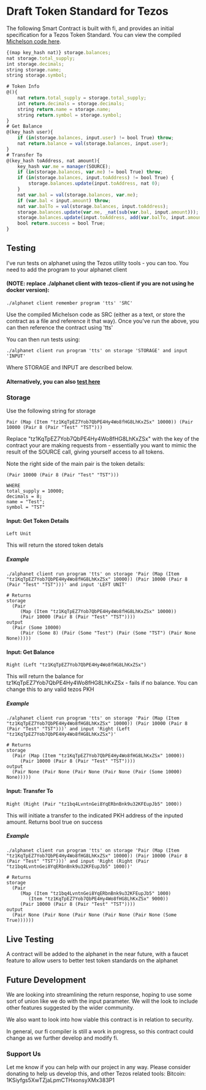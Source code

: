# Draft Token Standard for Tezos

The following Smart Contract is built with fi, and provides an initial specification for a Tezos Token Standard. You can view the compiled [Michelson code here](https://raw.githubusercontent.com/stephenandrews/fi/master/token_standard.tz).

```javascript
{(map key_hash nat)} storage.balances;
nat storage.total_supply;
int storage.decimals;
string storage.name;
string storage.symbol;

# Token Info
@(){
    nat return.total_supply = storage.total_supply;
    int return.decimals = storage.decimals;
    string return.name = storage.name;
    string return.symbol = storage.symbol;
}
# Get Balance
@(key_hash user){
    if (in(storage.balances, input.user) != bool True) throw;
    nat return.balance = val(storage.balances, input.user);
}
# Transfer To
@(key_hash toAddress, nat amount){
    key_hash var.me = manager(SOURCE);
    if (in(storage.balances, var.me) != bool True) throw;
    if (in(storage.balances, input.toAddress) != bool True) {
        storage.balances.update(input.toAddress, nat 0);
    }
    nat var.bal = val(storage.balances, var.me);
    if (var.bal < input.amount) throw;
    nat var.balTo = val(storage.balances, input.toAddress);
    storage.balances.update(var.me, _nat(sub(var.bal, input.amount)));
    storage.balances.update(input.toAddress, add(var.balTo, input.amount));
    bool return.success = bool True;
}
```

## Testing

I've run tests on alphanet using the Tezos utility tools - you can too. You need to add the program to your alphanet client 
#### (NOTE: replace ./alphanet client with tezos-client if you are not using he docker version): 
```
./alphanet client remember program 'tts' 'SRC'
```
Use the compiled Michelson code as SRC (either as a text, or store the contract as a file and reference it that way). Once you've run the above, you can then reference the contract using 'tts'

You can then run tests using:
```
./alphanet client run program 'tts' on storage 'STORAGE' and input 'INPUT'
```
Where STORAGE and INPUT are described below.

#### Alternatively, you can also [test here](https://try-michelson.com/)

### Storage
Use the following string for storage
```
Pair (Map (Item "tz1KqTpEZ7Yob7QbPE4Hy4Wo8fHG8LhKxZSx" 10000)) (Pair 10000 (Pair 8 (Pair "Test" "TST")))
```
Replace "tz1KqTpEZ7Yob7QbPE4Hy4Wo8fHG8LhKxZSx" with the key of the contract your are making requests from - essentially you want to mimic the result of the SOURCE call, giving yourself access to all tokens. 

Note the right side of the main pair is the token details:
```
(Pair 10000 (Pair 8 (Pair "Test" "TST")))

WHERE
total_supply = 10000;
decimals = 8;
name = "Test";
symbol = "TST"
```

#### Input: Get Token Details
```
Left Unit
```
This will return the stored token detals

##### Example
```
./alphanet client run program 'tts' on storage 'Pair (Map (Item "tz1KqTpEZ7Yob7QbPE4Hy4Wo8fHG8LhKxZSx" 10000)) (Pair 10000 (Pair 8 (Pair "Test" "TST")))' and input 'LEFT UNIT'

# Returns
storage
  (Pair
     (Map (Item "tz1KqTpEZ7Yob7QbPE4Hy4Wo8fHG8LhKxZSx" 10000))
     (Pair 10000 (Pair 8 (Pair "Test" "TST"))))
output
  (Pair (Some 10000)
     (Pair (Some 8) (Pair (Some "Test") (Pair (Some "TST") (Pair None None)))))
```

#### Input: Get Balance
```
Right (Left "tz1KqTpEZ7Yob7QbPE4Hy4Wo8fHG8LhKxZSx")
```
This will return the balance for tz1KqTpEZ7Yob7QbPE4Hy4Wo8fHG8LhKxZSx - fails if no balance. You can change this to any valid tezos PKH

##### Example
```
./alphanet client run program 'tts' on storage 'Pair (Map (Item "tz1KqTpEZ7Yob7QbPE4Hy4Wo8fHG8LhKxZSx" 10000)) (Pair 10000 (Pair 8 (Pair "Test" "TST")))' and input 'Right (Left "tz1KqTpEZ7Yob7QbPE4Hy4Wo8fHG8LhKxZSx")'

# Returns
storage
  (Pair (Map (Item "tz1KqTpEZ7Yob7QbPE4Hy4Wo8fHG8LhKxZSx" 10000))
     (Pair 10000 (Pair 8 (Pair "Test" "TST"))))
output
  (Pair None (Pair None (Pair None (Pair None (Pair (Some 10000) None)))))
```

#### Input: Transfer To
```
Right (Right (Pair "tz1bq4LvntnGei8YqERbnBnk9u32KFEupJb5" 1000))
```
This will initiate a transfer to the indicated PKH address of the inputed amount. Returns bool true on success

##### Example
```
./alphanet client run program 'tts' on storage 'Pair (Map (Item "tz1KqTpEZ7Yob7QbPE4Hy4Wo8fHG8LhKxZSx" 10000)) (Pair 10000 (Pair 8 (Pair "Test" "TST")))' and input 'Right (Right (Pair "tz1bq4LvntnGei8YqERbnBnk9u32KFEupJb5" 1000))'

# Returns
storage
  (Pair
     (Map (Item "tz1bq4LvntnGei8YqERbnBnk9u32KFEupJb5" 1000)
        (Item "tz1KqTpEZ7Yob7QbPE4Hy4Wo8fHG8LhKxZSx" 9000))
     (Pair 10000 (Pair 8 (Pair "Test" "TST"))))
output
  (Pair None (Pair None (Pair None (Pair None (Pair None (Some True))))))
```

## Live Testing
A contract will be added to the alphanet in the near future, with a faucet feature to allow users to better test token standards on the alphanet

## Future Development
We are looking into streamlining the return response, hoping to use some sort of union like we do with the input parameter. We will the look to include other features suggested by the wider community.

We also want to look into how viable this contract is in relation to security.

In general, our fi compiler is still a work in progress, so this contract could change as we further develop and modify fi.

### Support Us
Let me know if you can help with our project in any way. Please consider donating to help us develop this, and other Tezos related tools: Bitcoin: 1KSiyfgs5XwTZjaLpmCTHxonsyXMx383P1
